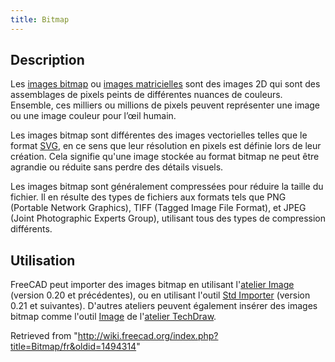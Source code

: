```yaml
---
title: Bitmap
---
```

## Description

Les [images bitmap](https://fr.wikipedia.org/wiki/Bitmap) ou [images matricielles](https://fr.wikipedia.org/wiki/Image_matricielle) sont des images 2D qui sont des assemblages de pixels peints de différentes nuances de couleurs. Ensemble, ces milliers ou millions de pixels peuvent représenter une image ou une image couleur pour l’œil humain.

Les images bitmap sont différentes des images vectorielles telles que le format [SVG](/SVG/fr "SVG/fr"), en ce sens que leur résolution en pixels est définie lors de leur création. Cela signifie qu'une image stockée au format bitmap ne peut être agrandie ou réduite sans perdre des détails visuels.

Les images bitmap sont généralement compressées pour réduire la taille du fichier. Il en résulte des types de fichiers aux formats tels que PNG (Portable Network Graphics), TIFF (Tagged Image File Format), et JPEG (Joint Photographic Experts Group), utilisant tous des types de compression différents.

## Utilisation

FreeCAD peut importer des images bitmap en utilisant l'[atelier Image](/Image_Workbench/fr "Image Workbench/fr") (version 0.20 et précédentes), ou en utilisant l'outil [Std Importer](/Std_Import/fr "Std Import/fr") (version 0.21 et suivantes). D'autres ateliers peuvent également insérer des images bitmap comme l'outil [Image](/TechDraw_Image/fr "TechDraw Image/fr") de l'[atelier TechDraw](/TechDraw_Workbench/fr "TechDraw Workbench/fr").

Retrieved from "<http://wiki.freecad.org/index.php?title=Bitmap/fr&oldid=1494314>"